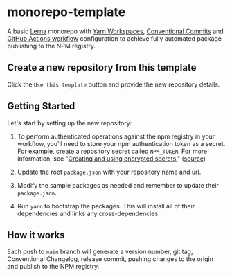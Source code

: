 # monorepo-template

A basic [Lerna](https://lerna.js.org/) monorepo with [Yarn Workspaces](https://classic.yarnpkg.com/en/docs/workspaces/), [Conventional Commits](https://www.conventionalcommits.org/en/v1.0.0/) and [GitHub Actions workflow](https://github.com/features/actions) configuration to achieve fully automated package publishing to the NPM registry.

## Create a new repository from this template

Click the `Use this template` button and provide the new repository details.

## Getting Started

Let's start by setting up the new repository:

1. To perform authenticated operations against the npm registry in your workflow, you'll need to store your npm authentication token as a secret. For example, create a repository secret called `NPM_TOKEN`. For more information, see "[Creating and using encrypted secrets.](https://docs.github.com/en/actions/reference/encrypted-secrets)" ([source](https://docs.github.com/en/actions/guides/publishing-nodejs-packages#publishing-packages-to-the-npm-registry))

1. Update the root `package.json` with your repository name and url.

1. Modify the sample packages as needed and remember to update their `package.json`.

1. Run `yarn` to bootstrap the packages. This will install all of their dependencies and links any cross-dependencies.

## How it works

Each push to `main` branch will generate a version number, git tag, Conventional Changelog, release commit, pushing changes to the origin and publish to the NPM registry.
